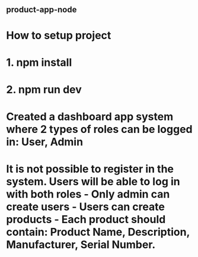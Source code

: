 ## product-app-node
# How to setup project

# 1. npm install 
# 2. npm run dev

# Created a dashboard app system where 2 types of roles can be logged in: User, Admin

# It is not possible to register in the system. Users will be able to log in with both roles - Only admin can create users - Users can create products - Each product should contain: Product Name, Description, Manufacturer, Serial Number.